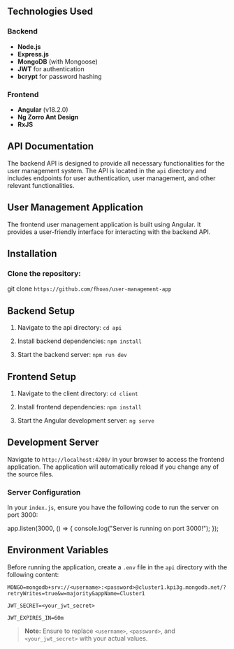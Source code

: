 ## Technologies Used

### Backend

- **Node.js**
- **Express.js**
- **MongoDB** (with Mongoose)
- **JWT** for authentication
- **bcrypt** for password hashing

### Frontend

- **Angular** (v18.2.0)
- **Ng Zorro Ant Design**
- **RxJS**
  

## API Documentation

The backend API is designed to provide all necessary functionalities for the user management system. The API is located in the `api` directory and includes endpoints for user authentication, user management, and other relevant functionalities.


## User Management Application

The frontend user management application is built using Angular. It provides a user-friendly interface for interacting with the backend API.


## Installation

### Clone the repository:

git clone `https://github.com/fhoas/user-management-app`

## Backend Setup

1. Navigate to the api directory:
   `cd api`

2. Install backend dependencies:
   `npm install`

3. Start the backend server:
   `npm run dev`

## Frontend Setup

1. Navigate to the client directory:
   `cd client`

2. Install frontend dependencies:
   `npm install`

3. Start the Angular development server:
   `ng serve`


## Development Server

Navigate to `http://localhost:4200/` in your browser to access the frontend application. The application will automatically reload if you change any of the source files.


### Server Configuration

In your `index.js`, ensure you have the following code to run the server on port 3000:

app.listen(3000, () => {
console.log("Server is running on port 3000!");
});


## Environment Variables

Before running the application, create a `.env` file in the `api` directory with the following content:

`MONGO=mongodb+srv://<username>:<password>@cluster1.kpi3g.mongodb.net/?retryWrites=true&w=majority&appName=Cluster1`

`JWT_SECRET=<your_jwt_secret>`

`JWT_EXPIRES_IN=60m`

> **Note:** Ensure to replace `<username>`, `<password>`, and `<your_jwt_secret>` with your actual values.
